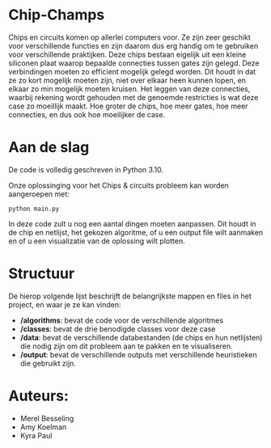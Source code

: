 # Chip-Champs
Chips en circuits komen op allerlei computers voor. Ze zijn zeer geschikt voor verschillende functies en zijn daarom dus erg handig om te gebruiken voor verschillende praktijken. Deze chips bestaan eigelijk uit een kleine siliconen plaat waarop bepaalde connecties tussen gates zijn gelegd. Deze verbindingen moeten zo efficient mogelijk gelegd worden. Dit houdt in dat ze zo kort mogelijk moeten zijn, niet over elkaar heen kunnen lopen, en elkaar zo min mogelijk moeten kruisen. Het leggen van deze connecties, waarbij rekening wordt gehouden met de genoemde restricties is wat deze case zo moeillijk maakt. Hoe groter de chips, hoe meer gates, hoe meer connecties, en dus ook hoe moeilijker de case.

# Aan de slag

De code is volledig geschreven in Python 3.10.

Onze oplossinging voor het Chips & circuits probleem kan worden aangeroepen met:

```python main.py```

In deze code zult u nog een aantal dingen moeten aanpassen. Dit houdt in de chip en netlijst, het gekozen algoritme, of u een output file wilt aanmaken en of u een visualizatie van de oplossing wilt plotten.

# Structuur
De hierop volgende lijst beschrijft de belangrijkste mappen en files in het project, en waar je ze kan vinden:
- **/algorithms**: bevat de code voor de verschillende algoritmes
- **/classes**: bevat de drie benodigde classes voor deze case
- **/data**: bevat de verschillende databestanden (de chips en hun netlijsten) die nodig zijn om dit probleem aan te pakken en te visualiseren.
- **/output**: bevat de verschillende outputs met verschillende heuristieken die gebruikt zijn.

# Auteurs:
- Merel Besseling
- Amy Koelman
- Kyra Paul
